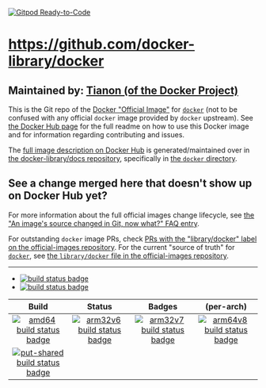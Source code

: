 [![Gitpod Ready-to-Code](https://img.shields.io/badge/Gitpod-Ready--to--Code-blue?logo=gitpod)](https://gitpod.io/#https://github.com/docker-library/docker) 

# https://github.com/docker-library/docker

## Maintained by: [Tianon (of the Docker Project)](https://github.com/docker-library/docker)

This is the Git repo of the [Docker "Official Image"](https://github.com/docker-library/official-images#what-are-official-images) for [`docker`](https://hub.docker.com/_/docker/) (not to be confused with any official `docker` image provided by `docker` upstream). See [the Docker Hub page](https://hub.docker.com/_/docker/) for the full readme on how to use this Docker image and for information regarding contributing and issues.

The [full image description on Docker Hub](https://hub.docker.com/_/docker/) is generated/maintained over in [the docker-library/docs repository](https://github.com/docker-library/docs), specifically in [the `docker` directory](https://github.com/docker-library/docs/tree/master/docker).

## See a change merged here that doesn't show up on Docker Hub yet?

For more information about the full official images change lifecycle, see [the "An image's source changed in Git, now what?" FAQ entry](https://github.com/docker-library/faq#an-images-source-changed-in-git-now-what).

For outstanding `docker` image PRs, check [PRs with the "library/docker" label on the official-images repository](https://github.com/docker-library/official-images/labels/library%2Fdocker). For the current "source of truth" for [`docker`](https://hub.docker.com/_/docker/), see [the `library/docker` file in the official-images repository](https://github.com/docker-library/official-images/blob/master/library/docker).

---

-	[![build status badge](https://img.shields.io/github/workflow/status/docker-library/docker/GitHub%20CI/master?label=GitHub%20CI)](https://github.com/docker-library/docker/actions?query=workflow%3A%22GitHub+CI%22+branch%3Amaster)
-	[![build status badge](https://img.shields.io/jenkins/s/https/doi-janky.infosiftr.net/job/update.sh/job/docker.svg?label=Automated%20update.sh)](https://doi-janky.infosiftr.net/job/update.sh/job/docker/)

| Build | Status | Badges | (per-arch) |
|:-:|:-:|:-:|:-:|
| [![amd64 build status badge](https://img.shields.io/jenkins/s/https/doi-janky.infosiftr.net/job/multiarch/job/amd64/job/docker.svg?label=amd64)](https://doi-janky.infosiftr.net/job/multiarch/job/amd64/job/docker/) | [![arm32v6 build status badge](https://img.shields.io/jenkins/s/https/doi-janky.infosiftr.net/job/multiarch/job/arm32v6/job/docker.svg?label=arm32v6)](https://doi-janky.infosiftr.net/job/multiarch/job/arm32v6/job/docker/) | [![arm32v7 build status badge](https://img.shields.io/jenkins/s/https/doi-janky.infosiftr.net/job/multiarch/job/arm32v7/job/docker.svg?label=arm32v7)](https://doi-janky.infosiftr.net/job/multiarch/job/arm32v7/job/docker/) | [![arm64v8 build status badge](https://img.shields.io/jenkins/s/https/doi-janky.infosiftr.net/job/multiarch/job/arm64v8/job/docker.svg?label=arm64v8)](https://doi-janky.infosiftr.net/job/multiarch/job/arm64v8/job/docker/) |
| [![put-shared build status badge](https://img.shields.io/jenkins/s/https/doi-janky.infosiftr.net/job/put-shared/job/light/job/docker.svg?label=put-shared)](https://doi-janky.infosiftr.net/job/put-shared/job/light/job/docker/) |

<!-- THIS FILE IS GENERATED BY https://github.com/docker-library/docs/blob/master/generate-repo-stub-readme.sh -->
